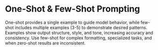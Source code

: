 # One-Shot & Few-Shot Prompting

One-shot provides a single example to guide model behavior, while few-shot includes multiple examples (3-5) to demonstrate desired patterns. Examples show output structure, style, and tone, increasing accuracy and consistency. Use few-shot for complex formatting, specialized tasks, and when zero-shot results are inconsistent.